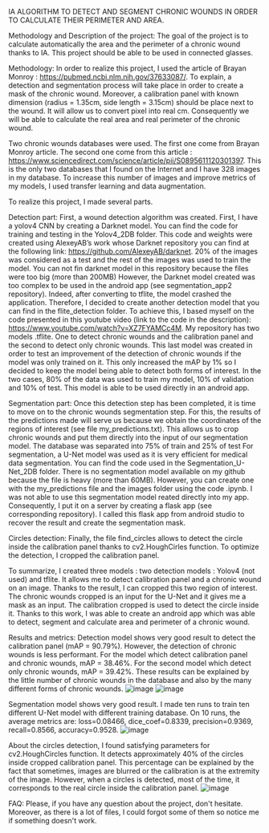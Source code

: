 IA ALGORITHM TO DETECT AND SEGMENT CHRONIC WOUNDS IN ORDER TO CALCULATE THEIR PERIMETER AND AREA.

Methodology and Description of the project: 
The goal of the project is to calculate automatically the area and the perimeter of a chronic wound thanks to IA. This project should be able to be used in connected glasses. 

Methodology: In order to realize this project, I used the article of Brayan Monroy : https://pubmed.ncbi.nlm.nih.gov/37633087/. To explain, a detection and segmentation process will take place in order to create a mask of the chronic wound. Moreover, a calibration panel with known dimension (radius = 1.35cm, side length = 3.15cm) should be place next to the wound. It will allow us to convert pixel into real cm. Consequently we will be able to calculate the real area and real perimeter of the chronic wound.

Two chronic wounds databases were used. The first one come from Brayan Monroy article. The second one come from this article : https://www.sciencedirect.com/science/article/pii/S0895611120301397. This is the only two databases that I found on the Internet and I have 328 images in my database. To increase this number of images and improve metrics of my models, I used transfer learning and data augmentation. 


To realize this project, I made several parts.

Detection part:
First, a wound detection algorithm was created. First, I have a yolov4 CNN by creating a Darknet model. You can find the code for training and testing in the Yolov4_2DB folder. This code and weights were created using AlexeyAB’s work whose Darknet repository you can find at the following link: https://github.com/AlexeyAB/darknet. 20% of the images was considered as a test and the rest of the images was used to train the model. You can not fin darknet model in this repository because the files were too big (more than 200MB)
However, the Darknet model created was too complex to be used in the android app (see segmentation_app2 repository). Indeed, after converting to tflite, the model crashed the application.
Therefore, I decided to create another detection model that you can find in the flite_detection folder. To achieve this, I based myself on the code presented in this youtube video (link to the code in the description): https://www.youtube.com/watch?v=XZ7FYAMCc4M. My repository has two models .tflite. One to detect chronic wounds and the calibration panel and the second to detect only chronic wounds. This last model was created in order to test an improvement of the detection of chronic wounds if the model was only trained on it. This only increased the mAP by 1% so I decided to keep the model being able to detect both forms of interest. In the two cases, 80% of the data was used to train my model, 10% of validation and 10% of test.
This model is able to be used directly in an android app.

Segmentation part:
Once this detection step has been completed, it is time to move on to the chronic wounds segmentation step. For this, the results of the predictions made will serve us because we obtain the coordinates of the regions of interest (see file my_predictions.txt). This allows us to crop chronic wounds and put them directly into the input of our segmentation model. The database was separated into 75% of train and 25% of test
For segmentation,  a U-Net model was used as it is very efficient for medical data segmentation. You can find the code used in the Segmentation_U-Net_2DB folder. There is no segmentation model available on my github because the file is heavy (more than 60MB). However, you can create one with the my_predictions file and the images folder using the code .ipynb. 
I was not able to use this segmentation model reated directly into my app. Consequently, I put it on a server by creating a flask app (see corresponding repository). I called this flask app from android studio to recover the result and create the segmentation mask.

Circles detection:
Finally, the file find_circles allows to detect the circle inside the calibration panel thanks to cv2.HoughCirles function. To optimize the detection, I cropped the calibration panel.

To summarize, I created three models : two detection models : Yolov4 (not used) and tflite. It allows me to detect calibration panel and a chronic wound on an image. Thanks to the result, I can cropped this two region of interest. The chronic wounds cropped is an input for the U-Net and it gives me a mask as an input.
The calibration cropped is used to detect the circle inside it.
Thanks to this work, I was able to create an android app which was able to detect, segment and calculate area and perimeter of a chronic wound. 


Results and metrics:
Detection model shows very good result to detect the calibration panel (mAP = 90.79%). However, the detection of chronic wounds is less performant. For the model which detect calibration panel and chronic wounds, mAP = 38.46%. For the second model which detect only chronic wounds, mAP = 39.42%. These results can be explained by the little number of chronic wounds in the database and also by the many different forms of chronic wounds.
![image](https://github.com/Maelinou61/IA_model/assets/157109478/a94d64c4-ca3b-4cbf-b97f-3c2a30893c43)
![image](https://github.com/Maelinou61/IA_model/assets/157109478/8357410b-e106-488a-b8b1-b984d3f5ef91)


Segmentation model shows very good result. I made ten runs to train ten different U-Net model with different training database. On 10 runs, the average metrics are: loss=0.08466, dice_coef=0.8339, precision=0.9369, recall=0.8566, accuracy=0.9528. 
![image](https://github.com/Maelinou61/IA_model/assets/157109478/54190bcc-5c13-4a35-a29a-5636b4e1eac2)

About the circles detection, I found satisfying parameters for cv2.HoughCircles function. It detects approximately 40% of the circles inside cropped calibration panel. This percentage can be explained by the fact that sometimes, images are blurred or the calibration is at the extremity of the image. However, when a circles is detected, most of the time, it corresponds to the real circle inside the calibration panel.
![image](https://github.com/Maelinou61/IA_model/assets/157109478/cf641e1e-66ab-4cb5-ad27-0dedecf6a0a4)



FAQ:
Please, if you have any question about the project, don't hesitate. Moreover, as there is a lot of files, I could forgot some of them so notice me if something doesn't work.

